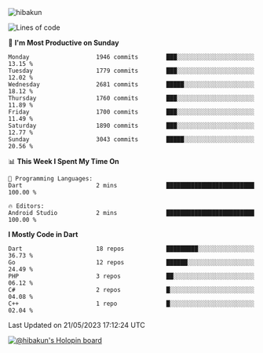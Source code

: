 <img src="https://komarev.com/ghpvc/?username=hibakun&label=Profile%20Views&color=0e75b6&style=flat" alt="hibakun" />

<!--START_SECTION:waka-->
![Lines of code](https://img.shields.io/badge/From%20Hello%20World%20I%27ve%20Written-4.3%20million%20lines%20of%20code-blue)

📅 **I'm Most Productive on Sunday** 

```text
Monday                   1946 commits        ███░░░░░░░░░░░░░░░░░░░░░░   13.15 % 
Tuesday                  1779 commits        ███░░░░░░░░░░░░░░░░░░░░░░   12.02 % 
Wednesday                2681 commits        █████░░░░░░░░░░░░░░░░░░░░   18.12 % 
Thursday                 1760 commits        ███░░░░░░░░░░░░░░░░░░░░░░   11.89 % 
Friday                   1700 commits        ███░░░░░░░░░░░░░░░░░░░░░░   11.49 % 
Saturday                 1890 commits        ███░░░░░░░░░░░░░░░░░░░░░░   12.77 % 
Sunday                   3043 commits        █████░░░░░░░░░░░░░░░░░░░░   20.56 % 
```


📊 **This Week I Spent My Time On** 

```text
💬 Programming Languages: 
Dart                     2 mins              █████████████████████████   100.00 % 

🔥 Editors: 
Android Studio           2 mins              █████████████████████████   100.00 % 
```

**I Mostly Code in Dart** 

```text
Dart                     18 repos            █████████░░░░░░░░░░░░░░░░   36.73 % 
Go                       12 repos            ██████░░░░░░░░░░░░░░░░░░░   24.49 % 
PHP                      3 repos             ██░░░░░░░░░░░░░░░░░░░░░░░   06.12 % 
C#                       2 repos             █░░░░░░░░░░░░░░░░░░░░░░░░   04.08 % 
C++                      1 repo              █░░░░░░░░░░░░░░░░░░░░░░░░   02.04 % 
```




 Last Updated on 21/05/2023 17:12:24 UTC
<!--END_SECTION:waka-->

[![@hibakun's Holopin board](https://holopin.me/hibakun)](https://holopin.io/@hibakun)
